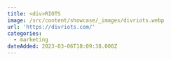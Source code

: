 ```yaml
---
title: <div>RIOTS
image: /src/content/showcase/_images/divriots.webp
url: 'https://divriots.com/'
categories:
  - marketing
dateAdded: 2023-03-06T18:09:38.000Z
---
```


